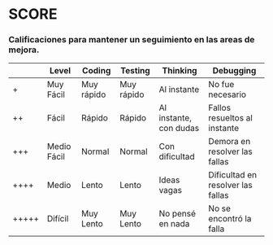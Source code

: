 # SCORE
### Calificaciones para mantener un seguimiento en las areas de mejora.

|       | Level         | Coding      | Testing    | Thinking              | Debugging                              |
|-------|---------------|-------------|------------|-----------------------|----------------------------------------|
| +     | Muy Fácil     | Muy rápido  | Muy rápido | Al instante           | No fue necesario                       |
| ++    | Fácil         | Rápido      | Rápido     | Al instante, con dudas| Fallos resueltos al instante           |
| +++   | Medio Fácil   | Normal      | Normal     | Con dificultad        | Demora en resolver las fallas          |
| ++++  | Medio         | Lento       | Lento      | Ideas vagas           | Dificultad en resolver las fallas      |
| +++++ | Difícil       | Muy Lento   | Muy Lento  | No pensé en nada      | No se encontró la falla                |
